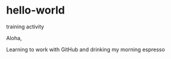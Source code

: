 # hello-world
training activity

Aloha,

Learning to work with GitHub and drinking my morning espresso
